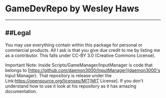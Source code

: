 # GameDevRepo by Wesley Haws
---

##Legal
----
You may use everything contain within this package for personal or commercial products. All I ask is that you give due credit to me by listing me as a contributor. This falls under CC-BY 3.0 (Creative Commons License). 

Important Note: Inside Scripts/GameManager/InputManager is code that belongs to [https://github.com/daemon3000/InputManager](daemon3000's Input Manager). That repository is release under the Link:https://opensource.org/licenses/MIT[MIT License]. If you don't understand how to use it look at his repository as it has amazing documentation.
